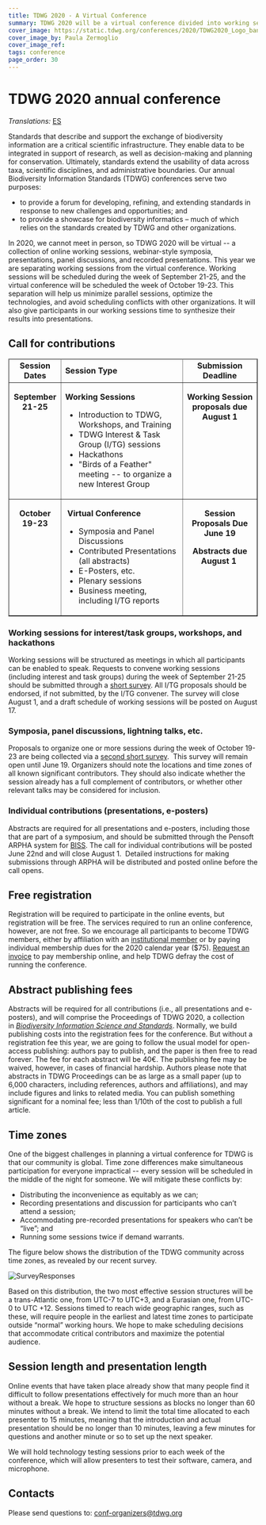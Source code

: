 ```yaml
---
title: TDWG 2020 - A Virtual Conference
summary: TDWG 2020 will be a virtual conference divided into working sessions (Sep 21-25) followed by a second week dedicated to dissemination and sharing (Oct 19-23).
cover_image: https://static.tdwg.org/conferences/2020/TDWG2020_Logo_banner_r-align.jpg
cover_image_by: Paula Zermoglio
cover_image_ref: 
tags: conference
page_order: 30
---
```


# TDWG 2020 annual conference

_Translations:_  [ES](./es)

Standards that describe and support the exchange of biodiversity information are a critical scientific infrastructure. They enable data to be integrated in support of research, as well as decision-making and planning for conservation. Ultimately, standards extend the usability of data across taxa, scientific disciplines, and administrative boundaries. Our annual Biodiversity Information Standards (TDWG) conferences serve two purposes: 

* to provide a forum for developing, refining, and extending standards in response to new challenges and opportunities; and
* to provide a showcase for biodiversity informatics – much of which relies on the standards created by TDWG and other organizations.

In 2020, we cannot meet in person, so TDWG 2020 will be virtual -- a collection of online working sessions, webinar-style symposia, presentations, panel discussions, and recorded presentations. This year we are separating working sessions from the virtual conference. Working sessions will be scheduled during the week of September 21-25, and the virtual conference will be scheduled the week of October 19-23. This separation will help us minimize parallel sessions, optimize the technologies, and avoid scheduling conflicts with other organizations. It will also give participants in our working sessions time to synthesize their results into presentations.

## Call for contributions

<table style="border-collapse: collapse;" border="1" cellpadding="6">
<thead>
<tr>
<td style="text-align: center; width: 89px;"><strong>Session Dates</strong></td>
<td style="width: 288px;"><strong>Session Type</strong></td>
<td style="width: 158px; text-align: center;"><strong>Submission Deadline</strong></td>
</tr>
</thead>
<tbody>
<tr>
<td style="vertical-align: top; text-align: center; width: 89px;">
<p><strong>September<br /> 21-25</strong></p>
</td>
<td style="vertical-align: top; width: 288px;">
<p><strong>Working Sessions</strong></p>
<ul>
<li>Introduction to TDWG, Workshops, and Training</li>
<li>TDWG Interest &amp; Task Group (I/TG) sessions</li>
<li>Hackathons</li>
<li>"Birds of a Feather" meeting -- to organize a new Interest Group</li>
</ul>
</td>
<td style="text-align: center; vertical-align: top; width: 158px;">
<p><strong>Working Session proposals due<br />August 1</strong></p>
</td>
</tr>
<tr>
<td style="vertical-align: top; text-align: center; width: 89px;">
<p><strong>October</strong><br /><strong>19-23</strong></p>
</td>
<td style="vertical-align: top; width: 288px;">
<p>&nbsp;<strong>Virtual Conference</strong></p>
<ul>
<li>Symposia and Panel Discussions</li>
<li>Contributed Presentations (all abstracts)</li>
<li>E-Posters, etc.</li>
<li>Plenary sessions</li>
<li>Business meeting, including I/TG reports</li>
</ul>
</td>
<td style="text-align: center; vertical-align: top; width: 158px;">
<p><strong>Session Proposals Due</strong><br /><strong>June 19</strong></p>
<p><strong>Abstracts due<br />August 1</strong>&nbsp;</p>
</td>
</tr>
</tbody>
</table>

### Working sessions for interest/task groups, workshops, and hackathons

Working sessions will be structured as meetings in which all
participants can be enabled to speak. Requests to convene working
sessions (including interest and task groups) during the week of
September 21-25 should be submitted through a [short
survey](https://www.surveymonkey.com/r/C9723S8).
All I/TG proposals should be endorsed, if not submitted, by the I/TG
convener. The survey will close August 1, and a draft schedule of
working sessions will be posted on August 17.
 

### Symposia, panel discussions, lightning talks, etc.

Proposals to organize one or more sessions during the week of October
19-23 are being collected via a [second short
survey](https://www.surveymonkey.com/r/CQGMG2G). 
This survey will remain open until June 19. Organizers should note the
locations and time zones of all known significant contributors. They
should also indicate whether the session already has a full complement
of contributors, or whether other relevant talks may be considered for
inclusion.
 
### Individual contributions (presentations, e-posters)

Abstracts are required for all presentations and e-posters, including
those that are part of a symposium, and should be submitted through the
Pensoft ARPHA system
for [BISS](https://biss.pensoft.net).
The call for individual contributions will be posted June 22nd and will
close August 1.  Detailed instructions for making submissions through
ARPHA will be distributed and posted online before the call opens.
 

## Free registration

Registration will be required to participate in the online events, but
registration will be free. The services required to run an online
conference, however, are not free. So we encourage all participants to
become TDWG members, either by affiliation with an
[institutional member](/about/membership/#institutional%20members%202020_1) or
by paying individual membership dues for the 2020 calendar year
(\$75). [Request an invoice](mailto:secretariat@tdwg.org) to pay
membership online, and help TDWG defray the cost of running the
conference.
 

## Abstract publishing fees

Abstracts will be required for all contributions (i.e., all
presentations and e-posters), and will comprise the Proceedings of TDWG
2020, a collection in [*Biodiversity Information Science and
Standards*](https://biss.pensoft.net).
Normally, we build publishing costs into the registration fees for the
conference. But without a registration fee this year, we are going to
follow the usual model for open-access publishing: authors pay to
publish, and the paper is then free to read forever. The fee for each
abstract will be 40€. The publishing fee may be waived, however, in
cases of financial hardship. Authors please note that abstracts in TDWG
Proceedings can be as large as a small paper (up to 6,000 characters,
including references, authors and affiliations), and may include figures
and links to related media. You can publish something significant for a
nominal fee; less than 1/10th of the cost to publish a full article.
 

## Time zones

One of the biggest challenges in planning a virtual conference for TDWG is that our community is global. Time zone differences make simultaneous participation for everyone impractical -- every session will be scheduled in the middle of the night for someone. We will mitigate these conflicts by: 

* Distributing the inconvenience as equitably as we can; 
* Recording presentations and discussion for participants who can’t attend a session; 
* Accommodating pre-recorded presentations for speakers who can’t be “live”; and 
* Running some sessions twice if demand warrants. 

The figure below shows the distribution of the TDWG community across time zones, as revealed by our recent survey.

![SurveyResponses](https://static.tdwg.org/conferences/2020/TimeZone_SurveyResponses.png)

Based on this distribution, the two most effective session structures will be a trans-Atlantic one, from UTC-7 to UTC+3, and a Eurasian one, from UTC-0 to UTC +12. Sessions timed to reach wide geographic ranges, such as these, will require people in the earliest and latest time zones to participate outside “normal” working hours. We hope to make scheduling decisions that accommodate critical contributors and maximize the potential audience.

## Session length and presentation length

Online events that have taken place already show that many people find it difficult to follow presentations effectively for much more than an hour without a break. We hope to structure sessions as blocks no longer than 60 minutes without a break. We intend to limit the total time allocated to each presenter to 15 minutes, meaning that the introduction and actual presentation should be no longer than 10 minutes, leaving a few minutes for questions and another minute or so to set up the next speaker. 

We will hold technology testing sessions prior to each week of the conference, which will allow presenters to test their software, camera, and microphone.


## Contacts

Please send questions
to: [conf-organizers@tdwg.org](mailto:conf-organizers@tdwg.org?subject=TDWG%202020)

